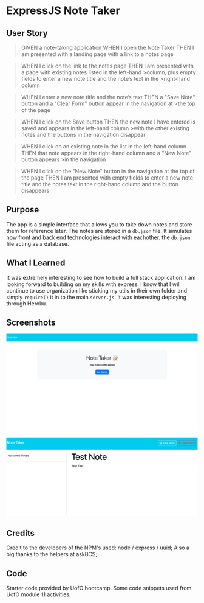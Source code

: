 # ExpressJS Note Taker
## User Story
>GIVEN a note-taking application
>WHEN I open the Note Taker
>THEN I am presented with a landing page with a link to a notes page

>WHEN I click on the link to the notes page
>THEN I am presented with a page with existing notes listed in the left-hand >column, plus empty fields to enter a new note title and the note’s text in the >right-hand column

>WHEN I enter a new note title and the note’s text
>THEN a "Save Note" button and a "Clear Form" button appear in the navigation at >the top of the page

>WHEN I click on the Save button
>THEN the new note I have entered is saved and appears in the left-hand column >with the other existing notes and the buttons in the navigation disappear

>WHEN I click on an existing note in the list in the left-hand column
>THEN that note appears in the right-hand column and a "New Note" button appears >in the navigation

>WHEN I click on the "New Note" button in the navigation at the top of the page
>THEN I am presented with empty fields to enter a new note title and the notes text in the right-hand column and the button disappears

## Purpose
The app is a simple interface that allows you to take down notes and store them for reference later. The notes are stored in a `db.json` file. It simulates how front and back end technologies interact with eachother. the `db.json` file acting as a database.

## What I Learned
It was extremely interesting to see how to build a full stack application. I am looking forward to building on my skills with express. I know that I will continue to use organization like sticking my utils in their own folder and simply `require()` it in to the main `server.js`. It was interesting deploying through Heroku. 

## Screenshots
![homepage](./db/Images/homepage.jpg)

![note screen](./db/Images/notescreen.jpg)

## Credits
Credit to the developers of the NPM's used: node / express / uuid;
Also a big thanks to the helpers at askBCS;

## Code
Starter code provided by UofO bootcamp. Some code snippets used from UofO module 11 activities. 
